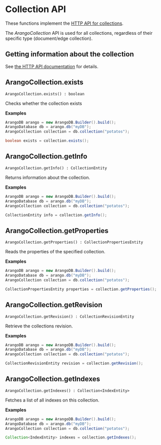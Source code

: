 <!-- don't edit here, it's from https://@github.com/arangodb/arangodb-java-driver.git / docs/Drivers/ -->
# Collection API

These functions implement the
[HTTP API for collections](../../../..//HTTP/Collection/index.html).

The _ArangoCollection_ API is used for all collections, regardless of
their specific type (document/edge collection).

## Getting information about the collection

See
[the HTTP API documentation](../../../..//HTTP/Collection/Getting.html)
for details.

## ArangoCollection.exists

```
ArangoCollection.exists() : boolean
```

Checks whether the collection exists

**Examples**

```Java
ArangoDB arango = new ArangoDB.Builder().build();
ArangoDatabase db = arango.db("myDB");
ArangoCollection collection = db.collection("potatos");

boolean exists = collection.exists();
```

## ArangoCollection.getInfo

```
ArangoCollection.getInfo() : CollectionEntity
```

Returns information about the collection.

**Examples**

```Java
ArangoDB arango = new ArangoDB.Builder().build();
ArangoDatabase db = arango.db("myDB");
ArangoCollection collection = db.collection("potatos");

CollectionEntity info = collection.getInfo();
```

## ArangoCollection.getProperties

```
ArangoCollection.getProperties() : CollectionPropertiesEntity
```

Reads the properties of the specified collection.

**Examples**

```Java
ArangoDB arango = new ArangoDB.Builder().build();
ArangoDatabase db = arango.db("myDB");
ArangoCollection collection = db.collection("potatos");

CollectionPropertiesEntity properties = collection.getProperties();
```

## ArangoCollection.getRevision

```
ArangoCollection.getRevision() : CollectionRevisionEntity
```

Retrieve the collections revision.

**Examples**

```Java
ArangoDB arango = new ArangoDB.Builder().build();
ArangoDatabase db = arango.db("myDB");
ArangoCollection collection = db.collection("potatos");

CollectionRevisionEntity revision = collection.getRevision();
```

## ArangoCollection.getIndexes

```
ArangoCollection.getIndexes() : Collection<IndexEntity>
```

Fetches a list of all indexes on this collection.

**Examples**

```Java
ArangoDB arango = new ArangoDB.Builder().build();
ArangoDatabase db = arango.db("myDB");
ArangoCollection collection = db.collection("potatos");

Collection<IndexEntity> indexes = collection.getIndexes();
```
